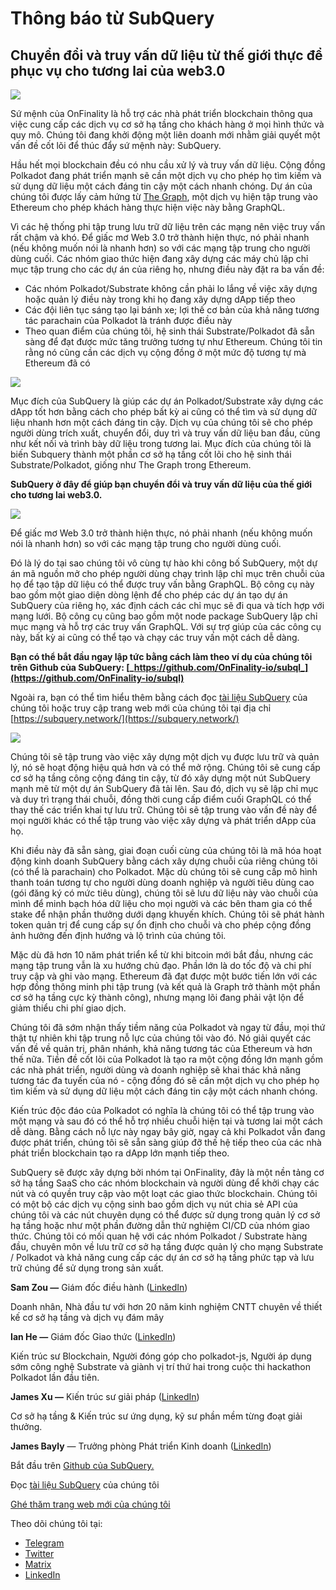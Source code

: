 # Thông báo từ SubQuery

## Chuyển đổi và truy vấn dữ liệu từ thế giới thực để phục vụ cho tương lai của web3.0

![](https://miro.medium.com/max/1400/1*J5u22qNxndcuCrFJ1mfGqg.png)

Sứ mệnh của OnFinality là hỗ trợ các nhà phát triển blockchain thông qua việc cung cấp các dịch vụ cơ sở hạ tầng cho khách hàng ở mọi hình thức và quy mô. Chúng tôi đang khởi động một liên doanh mới nhằm giải quyết một vấn đề cốt lõi để thúc đẩy sứ mệnh này: SubQuery.

Hầu hết mọi blockchain đều có nhu cầu xử lý và truy vấn dữ liệu. Cộng đồng Polkadot đang phát triển mạnh sẽ cần một dịch vụ cho phép họ tìm kiếm và sử dụng dữ liệu một cách đáng tin cậy một cách nhanh chóng. Dự án của chúng tôi được lấy cảm hứng từ [The Graph](https://thegraph.com/), một dịch vụ hiện tập trung vào Ethereum cho phép khách hàng thực hiện việc này bằng GraphQL.

Vì các hệ thống phi tập trung lưu trữ dữ liệu trên các mạng nên việc truy vấn rất chậm và khó. Để giấc mơ Web 3.0 trở thành hiện thực, nó phải nhanh (nếu không muốn nói là nhanh hơn) so với các mạng tập trung cho người dùng cuối. Các nhóm giao thức hiện đang xây dựng các máy chủ lập chỉ mục tập trung cho các dự án của riêng họ, nhưng điều này đặt ra ba vấn đề:

- Các nhóm Polkadot/Substrate không cần phải lo lắng về việc xây dựng hoặc quản lý điều này trong khi họ đang xây dựng dApp tiếp theo
- Các đội liên tục sáng tạo lại bánh xe; lợi thế cơ bản của khả năng tương tác parachain của Polkadot là tránh được điều này
- Theo quan điểm của chúng tôi, hệ sinh thái Substrate/Polkadot đã sẵn sàng để đạt được mức tăng trưởng tương tự như Ethereum. Chúng tôi tin rằng nó cũng cần các dịch vụ cộng đồng ở một mức độ tương tự mà Ethereum đã có

![](https://miro.medium.com/max/1400/1*l4b4BXWkczVDaHyv30lLQQ.png)

Mục đích của SubQuery là giúp các dự án Polkadot/Substrate xây dựng các dApp tốt hơn bằng cách cho phép bất kỳ ai cũng có thể tìm và sử dụng dữ liệu nhanh hơn một cách đáng tin cậy. Dịch vụ của chúng tôi sẽ cho phép người dùng trích xuất, chuyển đổi, duy trì và truy vấn dữ liệu ban đầu, cũng như kết nối và trình bày dữ liệu trong tương lai. Mục đích của chúng tôi là biến Subquery thành một phần cơ sở hạ tầng cốt lõi cho hệ sinh thái Substrate/Polkadot, giống như The Graph trong Ethereum.

**SubQuery ở đây để giúp bạn chuyển đổi và truy vấn dữ liệu của thế giới cho tương lai web3.0.**

![](https://miro.medium.com/max/1000/1*IHstJG-hBwQzicLdWkGR5w.png)

Để giấc mơ Web 3.0 trở thành hiện thực, nó phải nhanh (nếu không muốn nói là nhanh hơn) so với các mạng tập trung cho người dùng cuối.

Đó là lý do tại sao chúng tôi vô cùng tự hào khi công bố SubQuery, một dự án mã nguồn mở cho phép người dùng chạy trình lập chỉ mục trên chuỗi của họ để tạo tập dữ liệu có thể được truy vấn bằng GraphQL. Bộ công cụ này bao gồm một giao diện dòng lệnh để cho phép các dự án tạo dự án SubQuery của riêng họ, xác định cách các chỉ mục sẽ đi qua và tích hợp với mạng lưới. Bộ công cụ cũng bao gồm một node package SubQuery lập chỉ mục mạng và hỗ trợ các truy vấn GraphQL. Với sự trợ giúp của các công cụ này, bất kỳ ai cũng có thể tạo và chạy các truy vấn một cách dễ dàng.

**Bạn có thể bắt đầu ngay lập tức bằng cách làm theo ví dụ của chúng tôi trên Github của SubQuery: [_https://github.com/OnFinality-io/subql_](https://github.com/OnFinality-io/subql)**

Ngoài ra, bạn có thể tìm hiểu thêm bằng cách đọc [tài liệu SubQuery](https://doc.subquery.network/) của chúng tôi hoặc truy cập trang web mới của chúng tôi tại  địa chỉ [https://subquery.network/](https://subquery.network/)

![](https://miro.medium.com/max/1000/1*3oA1Hvns1vrImTsmowO_Jw.png)

Chúng tôi sẽ tập trung vào việc xây dựng một dịch vụ được lưu trữ và quản lý, nó sẽ hoạt động hiệu quả hơn và có thể mở rộng. Chúng tôi sẽ cung cấp cơ sở hạ tầng công cộng đáng tin cậy, từ đó xây dựng một nút SubQuery mạnh mẽ từ một dự án SubQuery đã tải lên. Sau đó, dịch vụ sẽ lập chỉ mục và duy trì trạng thái chuỗi, đồng thời cung cấp điểm cuối GraphQL có thể thay thế các triển khai tự lưu trữ. Chúng tôi sẽ tập trung vào vấn đề này để mọi người khác có thể tập trung vào việc xây dựng và phát triển dApp của họ.

Khi điều này đã sẵn sàng, giai đoạn cuối cùng của chúng tôi là mã hóa hoạt động kinh doanh SubQuery bằng cách xây dựng chuỗi của riêng chúng tôi (có thể là parachain) cho Polkadot. Mặc dù chúng tôi sẽ cung cấp mô hình thanh toán tương tự cho người dùng doanh nghiệp và người tiêu dùng cao (gói đăng ký có mức tiêu dùng), chúng tôi sẽ lưu dữ liệu này vào chuỗi của mình để minh bạch hóa dữ liệu cho mọi người và các bên tham gia có thể stake để nhận phần thưởng dưới dạng khuyến khích. Chúng tôi sẽ phát hành token quản trị để cung cấp sự ổn định cho chuỗi và cho phép cộng đồng ảnh hưởng đến định hướng và lộ trình của chúng tôi.

Mặc dù đã hơn 10 năm phát triển kể từ khi bitcoin mới bắt đầu, nhưng các mạng tập trung vẫn là xu hướng chủ đạo. Phần lớn là do tốc độ và chi phí truy cập và ghi vào mạng. Ethereum đã đạt được một bước tiến lớn với các hợp đồng thông minh phi tập trung (và kết quả là Graph trở thành một phần cơ sở hạ tầng cực kỳ thành công), nhưng mạng lõi đang phải vật lộn để giảm thiểu chi phí giao dịch.

Chúng tôi đã sớm nhận thấy tiềm năng của Polkadot và ngay từ đầu, mọi thứ thật tự nhiên khi tập trung nỗ lực của chúng tôi vào đó. Nó giải quyết các vấn đề về quản trị, phân nhánh, khả năng tương tác của Ethereum và hơn thế nữa. Tiền đề cốt lõi của Polkadot là tạo ra một cộng đồng lớn mạnh gồm các nhà phát triển, người dùng và doanh nghiệp sẽ khai thác khả năng tương tác đa tuyến của nó - cộng đồng đó sẽ cần một dịch vụ cho phép họ tìm kiếm và sử dụng dữ liệu một cách đáng tin cậy một cách nhanh chóng.

Kiến trúc độc đáo của Polkadot có nghĩa là chúng tôi có thể tập trung vào một mạng và sau đó có thể hỗ trợ nhiều chuỗi hiện tại và tương lai một cách dễ dàng. Bằng cách nỗ lực này ngay bây giờ, ngay cả khi Polkadot vẫn đang được phát triển, chúng tôi sẽ sẵn sàng giúp đỡ thế hệ tiếp theo của các nhà phát triển blockchain tạo ra dApp lớn mạnh tiếp theo.

SubQuery sẽ được xây dựng bởi nhóm tại OnFinality, đây là một nền tảng cơ sở hạ tầng SaaS cho các nhóm blockchain và người dùng để khởi chạy các nút và có quyền truy cập vào một loạt các giao thức blockchain. Chúng tôi có một bộ các dịch vụ cộng sinh bao gồm dịch vụ nút chia sẻ API của chúng tôi và các nút chuyên dụng có thể được sử dụng trong quản lý cơ sở hạ tầng hoặc như một phần đường dẫn thử nghiệm CI/CD của nhóm giao thức. Chúng tôi có mối quan hệ với các nhóm Polkadot / Substrate hàng đầu, chuyên môn về lưu trữ cơ sở hạ tầng được quản lý cho mạng Substrate / Polkadot và khả năng cung cấp các dự án cơ sở hạ tầng phức tạp và lưu trữ chúng để sử dụng trong sản xuất.

**Sam Zou —** Giám đốc điều hành ([LinkedIn](https://www.linkedin.com/in/sam-zou-5b8169a/))

Doanh nhân, Nhà đầu tư với hơn 20 năm kinh nghiệm CNTT chuyên về thiết kế cơ sở hạ tầng và dịch vụ đám mây

**Ian He —** Giám đốc Giao thức ([LinkedIn](https://www.linkedin.com/in/yin-he-7a266345/))

Kiến trúc sư Blockchain, Người đóng góp cho polkadot-js, Người áp dụng sớm công nghệ Substrate và giành vị trí thứ hai trong cuộc thi hackathon Polkadot lần đầu tiên.

**James Xu —** Kiến trúc sư giải pháp ([LinkedIn](https://www.linkedin.com/in/zhexu/))

Cơ sở hạ tầng & Kiến trúc sư ứng dụng, kỹ sư phần mềm từng đoạt giải thưởng.

**James Bayly** — Trưởng phòng Phát triển Kinh doanh ([LinkedIn](https://www.linkedin.com/in/james-bayly/))

Bắt đầu trên [Github của SubQuery.](https://github.com/OnFinality-io/subql)

Đọc [tài liệu SubQuery](https://doc.subquery.network/) của chúng tôi

[Ghé thăm trang web mới của chúng tôi](https://subquery.network/)

Theo dõi chúng tôi tại:

- [Telegram](https://t.me/subquerynetwork)
- [Twitter](https://twitter.com/subquerynetwork)
- [Matrix](https://matrix.to/#/%23subquery:matrix.org)
- [LinkedIn](https://www.linkedin.com/company/subquery)
